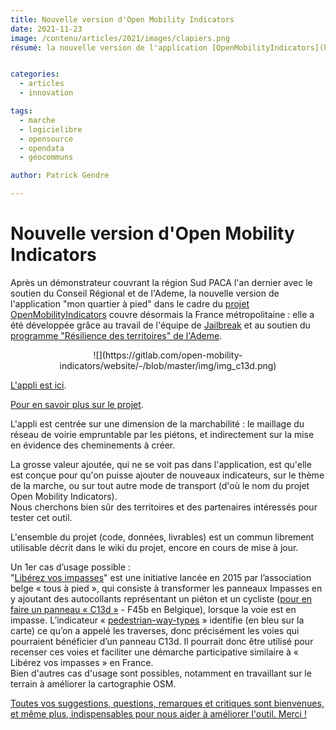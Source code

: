 ```yaml
---
title: Nouvelle version d'Open Mobility Indicators
date: 2021-11-23
image: /contenu/articles/2021/images/clapiers.png
résumé: la nouvelle version de l'application [OpenMobilityIndicators](https://openmobilityindicators.org/) couvre désormais la France métropolitaine : commun développé via l'AAP Résilience des Territoires, il est conçu pour être adaptable à d'autres données et d'autres territoires.


categories: 
  - articles
  - innovation

tags: 
  - marche
  - logicielibre
  - opensource
  - opendata
  - géocommuns

author: Patrick Gendre

---
```


# Nouvelle version d'Open Mobility Indicators 

Après un démonstrateur couvrant la région Sud PACA l'an dernier avec le soutien du Conseil Régional et de l'Ademe, 
la nouvelle version de l'application "mon quartier à pied" dans le cadre du [projet OpenMobilityIndicators](https://openmobilityindicators.org/) couvre désormais la France métropolitaine : elle a été développée grâce au travail de l'équipe de [Jailbreak](https://jailbreak.paris/fr-fr/) et au soutien du [programme "Résilience des territoires" de l'Ademe](https://wiki.resilience-territoire.ademe.fr/wiki/Mon_quartier_%C3%A0_pied).

<center> ![](https://gitlab.com/open-mobility-indicators/website/-/blob/master/img/img_c13d.png)</center>

[L'appli est ici](https://app.openmobilityindicators.org/).

[Pour en savoir plus sur le projet](https://openmobilityindicators.org/projet).

L'appli est centrée sur une dimension de la marchabilité : le maillage du réseau de voirie empruntable par les piétons, et indirectement sur la mise en évidence des cheminements à créer.

La grosse valeur ajoutée, qui ne se voit pas dans l'application, est qu'elle est conçue pour qu'on puisse ajouter de nouveaux indicateurs, sur le thème de la marche, ou sur tout autre mode de transport (d'où le nom du projet Open Mobility Indicators).   
Nous cherchons bien sûr des territoires et des partenaires intéressés pour tester cet outil.

L'ensemble du projet (code, données, livrables) est un commun librement utilisable décrit dans le wiki du projet, encore en cours de mise à jour.

 Un 1er cas d’usage possible :    
"[Libérez vos impasses](https://www.tousapied.be/nos-projets/liberez-vos-impasses/)" est une initiative lancée en 2015 par l’association belge « tous à pied », qui consiste à transformer les panneaux Impasses en y ajoutant des autocollants représentant un piéton et un cycliste ([pour en faire un panneau « C13d »](https://fr.wikipedia.org/wiki/Panneau_d%27indication_d%27une_impasse_en_France) - F45b en Belgique), lorsque la voie est en impasse. L’indicateur « [pedestrian-way-types](https://gitlab.com/open-mobility-indicators/indicators/pedestrian-way-types/-/blob/main/README.md) » identifie (en bleu sur la carte) ce qu’on a appelé les traverses, donc précisément les voies qui pourraient bénéficier d’un panneau C13d. Il pourrait donc être utilisé pour recenser ces voies et faciliter une démarche participative similaire à « Libérez vos impasses » en France.    
Bien d'autres cas d'usage sont possibles, notamment en travaillant sur le terrain à améliorer la cartographie OSM.

[Toutes vos suggestions, questions, remarques et critiques sont bienvenues, et même plus, indispensables pour nous aider à améliorer l'outil. Merci !](https://forum.fabmob.io/t/open-mobility-indicators/220)
